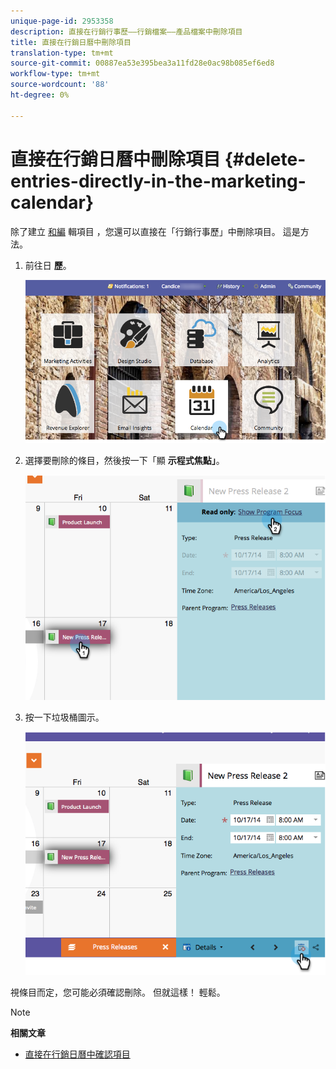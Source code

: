 ```yaml
---
unique-page-id: 2953358
description: 直接在行銷行事歷——行銷檔案——產品檔案中刪除項目
title: 直接在行銷日曆中刪除項目
translation-type: tm+mt
source-git-commit: 00887ea53e395bea3a11fd28e0ac98b085ef6ed8
workflow-type: tm+mt
source-wordcount: '88'
ht-degree: 0%

---
```



# 直接在行銷日曆中刪除項目 {#delete-entries-directly-in-the-marketing-calendar}

除了建立 [和編](create-entries-directly-in-the-marketing-calendar.md) 輯項目 [](edit-entries-directly-in-the-marketing-calendar.md) ，您還可以直接在「行銷行事歷」中刪除項目。 這是方法。

1. 前往日 **歷**。

   ![](assets/2017-05-10-15-30-47-4.png)

1. 選擇要刪除的條目，然後按一下「顯 **示程式焦點」**。

   ![](assets/image2014-10-20-13-3a20-3a33.png)

1. 按一下垃圾桶圖示。

   ![](assets/image2014-10-20-13-3a20-3a42.png)

視條目而定，您可能必須確認刪除。 但就這樣！ 輕鬆。

>[!NOTE]
>
>**相關文章**
>
>* [直接在行銷日曆中確認項目](confirm-entries-directly-in-the-marketing-calendar.md)

>



